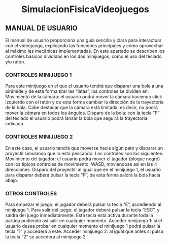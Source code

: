 <h1 align="center"><b>SimulacionFisicaVideojuegos</b></h1>

## MANUAL DE USUARIO
El manual de usuario proporciona una guía sencilla y clara para interactuar con el videojuego, explicando las funciones principales y cómo aprovechar al máximo las mecánicas implementadas. En este apartado se describen los controles básicos divididos en los dos minijuegos, como el uso del teclado y/o ratón.

### CONTROLES MINIJUEGO 1
Para este minijuego en el que el usuario tendrá que disparar una bola a una pirámide y de esta forma tirar las “latas”, los controles se dividen en:
Movimiento de la cámara: el usuario podrá mover la cámara haciendo click izquierdo con el ratón y de esta forma cambiar la dirección de la trayectoria de la bola. Cabe destacar que la cámara está limitada, es decir, no podrá mover la cámara en todos los ángulos. 
Disparo de la bola: con la tecla “P” del teclado el usuario podrá lanzar la bola que seguirá la trayectoria indicada.

### CONTROLES MINIJUEGO 2
En este caso, el usuario tendrá que moverse hacia algún pato y disparar un proyectil simulando que lo está pescando. Los controles son los siguientes:
Movimiento del jugador: el usuario podrá mover el jugador (bloque negro) con los tipicos controles de movimiento, WASD, moviendose así en las 4 direcciones. 
Disparo del proyectil: al igual que en el minijuego 1, el usuario para disparar deberá pulsar la tecla “P”, de esta forma saldrá la bola hacia abajo. 

### OTROS CONTROLES
Para empezar el juego: el jugador deberá pulsar la tecla “E”, accediendo al minijuego 1.
Para salir del juego: el jugador deberá pulsar la tecla “ESC”, y saldrá del juego inmediatamente. Esta tecla está activa durante toda la partida pudiendo así salir en cualquier momento. 
Acceder minijuego 1: si el usuario desea probar en cualquier momento el minijuego 1 podrá pulsar la tecla “1” y accederá a este.
Acceder minijuego 2: al igual que antes si pulsa la tecla “2” se accederá al minijuego 2. 

